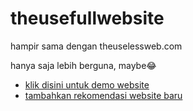 # theusefullwebsite
hampir sama dengan theuselessweb.com
 
hanya saja lebih berguna, maybe😂
* [klik disini untuk demo website](https://faiz-x-it.github.io/theusefulwebsite/)
* [tambahkan rekomendasi website baru](https://docs.google.com/forms/d/e/1FAIpQLSfEAcoIcqauuQjMWZoJ7SJgAWfbJCwiXCY6Nk78YnefwCVW_w/viewform?usp=sf_link)
